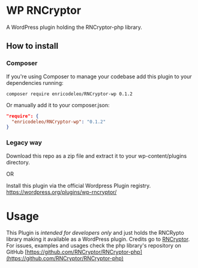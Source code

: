 # WP RNCryptor

A WordPress plugin holding the RNCryptor-php library.

## How to install

### Composer

If you're using Composer to manage your codebase add this plugin to your dependencies running:

`composer require enricodeleo/RNCryptor-wp 0.1.2`

Or manually add it to your composer.json:

```JSON
"require": {
  "enricodeleo/RNCryptor-wp": "0.1.2"
}
```

### Legacy way

Download this repo as a zip file and extract it
to your wp-content/plugins directory.

OR

Install this plugin via the official Wordpress Plugin registry. https://wordpress.org/plugins/wp-rncryptor/

# Usage

This Plugin is _intended for developers only_ and just holds the RNCRypto library making it available as a WordPress plugin.
Credits go to [RNCryptor](https://github.com/RNCryptor). For issues, examples and usages check the php library's repository on GitHub [https://github.com/RNCryptor/RNCryptor-php](https://github.com/RNCryptor/RNCryptor-php)
